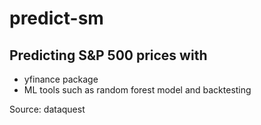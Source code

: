 # predict-sm

## Predicting S&P 500 prices with
- yfinance package
- ML tools such as random forest model and backtesting 

Source:
dataquest
